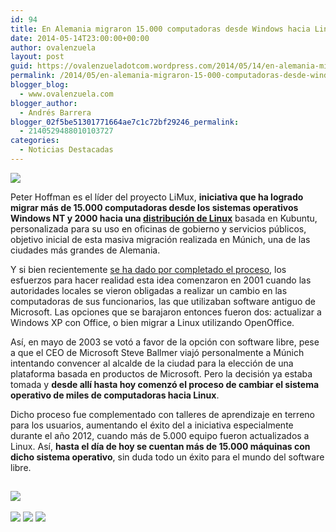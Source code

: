 ```yaml
---
id: 94
title: En Alemania migraron 15.000 computadoras desde Windows hacia Linux
date: 2014-05-14T23:00:00+00:00
author: ovalenzuela
layout: post
guid: https://ovalenzueladotcom.wordpress.com/2014/05/14/en-alemania-migraron-15-000-computadoras-desde-windows-hacia-linux
permalink: /2014/05/en-alemania-migraron-15-000-computadoras-desde-windows-hacia-linux.html
blogger_blog:
  - www.ovalenzuela.com
blogger_author:
  - Andrés Barrera
blogger_02f5be51301771664ae7c1c72bf29246_permalink:
  - 2140529488010103727
categories:
  - Noticias Destacadas
---
```

![](http://static.betazeta.com/www.fayerwayer.com/up/2014/05/sfl1-660x350.png)

Peter Hoffman es el líder del proyecto LiMux, **iniciativa que ha logrado migrar más de 15.000 computadoras desde los sistemas operativos Windows NT y 2000 hacia una <a href="http://www.betazeta.com/tag/linux/" target="_blank">distribución de Linux</a>** basada en Kubuntu, personalizada para su uso en oficinas de gobierno y servicios públicos, objetivo inicial de esta masiva migración realizada en Múnich, una de las ciudades más grandes de Alemania.

Y si bien recientemente <a href="http://www.linuxvoice.com/the-big-switch/" target="_blank">se ha dado por completado el proceso</a>, los esfuerzos para hacer realidad esta idea comenzaron en 2001 cuando las autoridades locales se vieron obligadas a realizar un cambio en las computadoras de sus funcionarios, las que utilizaban software antiguo de Microsoft. Las opciones que se barajaron entonces fueron dos: actualizar a Windows XP con Office, o bien migrar a Linux utilizando OpenOffice.

Así, en mayo de 2003 se votó a favor de la opción con software libre, pese a que el CEO de Microsoft Steve Ballmer viajó personalmente a Múnich intentando convencer al alcalde de la ciudad para la elección de una plataforma basada en productos de Microsoft. Pero la decisión ya estaba tomada y **desde allí hasta hoy comenzó el proceso de cambiar el sistema operativo de miles de computadoras hacia Linux**.

Dicho proceso fue complementado con talleres de aprendizaje en terreno para los usuarios, aumentando el éxito del a iniciativa especialmente durante el año 2012, cuando más de 5.000 equipo fueron actualizados a Linux. Así, **hasta el día de hoy se cuentan más de 15.000 máquinas con dicho sistema operativo**, sin duda todo un éxito para el mundo del software libre.

<img width="1" height="1" src="http://fayerwayer.feedsportal.com/c/32743/f/517004/s/3a6f7f68/sc/16/mf.gif" border="0" />

<a href="http://da.feedsportal.com/r/195506007267/u/49/f/517004/c/32743/s/3a6f7f68/sc/16/a2.htm" target="_blank"><img src="http://da.feedsportal.com/r/195506007267/u/49/f/517004/c/32743/s/3a6f7f68/sc/16/a2.img" border="0" /></a>
<img width="1" height="1" src="http://pi.feedsportal.com/r/195506007267/u/49/f/517004/c/32743/s/3a6f7f68/sc/16/a2t.img" border="0" /> 

<div>
  <a href="http://feeds.feedburner.com/~ff/fayerwayer?a=J5eFHJD2AQg:u1Mc7JWmrNc:yIl2AUoC8zA" target="_blank"><img src="http://feeds.feedburner.com/~ff/fayerwayer?d=yIl2AUoC8zA" border="0" /></a> <a href="http://feeds.feedburner.com/~ff/fayerwayer?a=J5eFHJD2AQg:u1Mc7JWmrNc:F7zBnMyn0Lo" target="_blank"><img src="http://feeds.feedburner.com/~ff/fayerwayer?i=J5eFHJD2AQg:u1Mc7JWmrNc:F7zBnMyn0Lo" border="0" /></a> <a href="http://feeds.feedburner.com/~ff/fayerwayer?a=J5eFHJD2AQg:u1Mc7JWmrNc:V_sGLiPBpWU" target="_blank"><img src="http://feeds.feedburner.com/~ff/fayerwayer?i=J5eFHJD2AQg:u1Mc7JWmrNc:V_sGLiPBpWU" border="0" /></a>
</div>

<img src="http://feeds.feedburner.com/~r/fayerwayer/~4/J5eFHJD2AQg" height="1" width="1" />